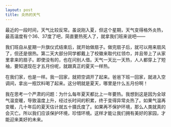 ```yaml
---
layout: post
title: 炎热的天气
---
```



最近的一段时间，天气比较反常。虽说刚入夏，但这个星期，天气变得格外炎热，最高温度有个36、37度了吧，简直要热死人了，就拿我们班来说吧——

我们班自从星期一升旗仪式结束后，就开始做扇子。做完扇子后，就可以用来扇风了，但还是很热。第二天大部分同学都戴上了校徽来取代红领巾，并且带上了从家里拿来的扇子。即使没有的，也在问别人借。天气一天比一天热，人人都穿上了短袖，要知道现在才五月份呢，就跟真正的夏天一样热。

在我们家，也是一样。我一回家，就把空调开了起来。爸爸下班一回家，就进入空调间，拿出一瓶饮料喝了起来。这分明就是夏天，哪里是什么五月份啊！

我在思考一个严肃的问题：为什么每年夏天都比上一年要热。我想到这是因为全球气温变暖，导致温度上升，经过长时间的积累，终于变得异常炎热了。如果气温再变暖，几十年后的夏天估计就五十摄氏度了。如果再不保护环境，那么人类就真的会灭亡。所以我们应该保护环境，珍惜环境。这样才能让我们拥有美好的家园，才能迎来美好的未来。
